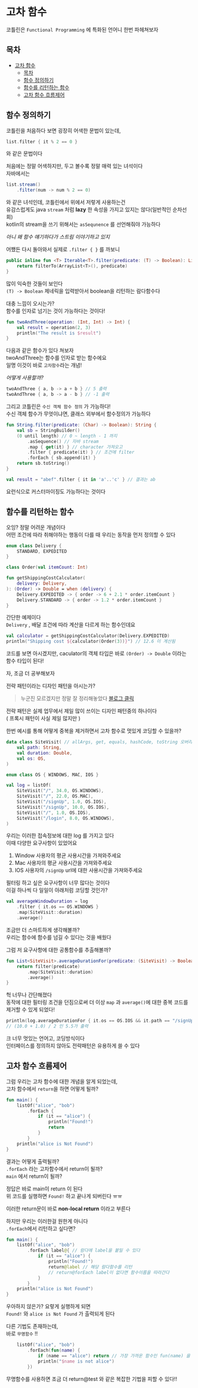 # 고차 함수

코틀린은 `Functional Programming` 에 특화된 언어니 한번 파헤쳐보자

## 목차
- [고차 함수](#고차-함수)
  - [목차](#목차)
  - [함수 정의하기](#함수-정의하기)
  - [함수를 리턴하는 함수](#함수를-리턴하는-함수)
  - [고차 함수 흐름제어](#고차-함수-흐름제어)


## 함수 정의하기

코틀린을 처음하다 보면 굉장히 어색한 문법이 있는데,  
```kotlin
list.filter { it % 2 == 0 }
```
와 같은 문법이다  

처음에는 정말 어색하지만, 두고 볼수록 정말 매력 있는 녀석이다  
자바에서는 
```java
list.stream()
    .filter(num -> num % 2 == 0)
```
와 같은 녀석인데, 코틀린에서 위에서 저렇게 사용하는건  
유감스럽게도 java `stream` 처럼 **lazy** 한 속성을 가지고 있지는 않다(일반적인 순차선회)  
kotlin의 stream을 쓰기 위해서는 `asSequnence` 를 선언해줘야 가능하다  

*아니 왜 함수 얘기하다가 스트림 이야기하고 있지*

어쨌든 다시 돌아와서
실제로 `.filter { }` 를 까보니

```kotlin
public inline fun <T> Iterable<T>.filter(predicate: (T) -> Boolean): List<T> {
    return filterTo(ArrayList<T>(), predicate)
}
```

많이 익숙한 것들이 보인다  
`(T) -> Boolean` 제네릭을 입력받아서 boolean을 리턴하는 람다함수다  

대충 느낌이 오시는가?  
함수를 인자로 넘기는 것이 가능하다는 것이다!  

```kotlin
fun twoAndThree(operation: (Int, Int) -> Int) {
    val result = operation(2, 3)
    println("The result is $result")
}
```
다음과 같은 함수가 있다 쳐보자  
twoAndThree는 함수를 인자로 받는 함수에요  
일명 이것이 바로 `고차함수`라는 개념!  

*어떻게 사용할까?*

```kotlin
twoAndThree { a, b -> a + b } // 5 출력
twoAndThree { a, b -> a - b } // -1 출력
```

그리고 코틀린은 `수신 객체 함수 정의` 가 가능하다!  
수신 객체 함수가 무엇이냐면, 클래스 외부에서 함수정의가 가능하다  

```kotlin
fun String.filter(predicate: (Char) -> Boolean): String {
    val sb = StringBuilder()
    (0 until length) // 0 ~ length - 1 까지
        .asSequence() // 자바 stream
        .map { get(it) } // character 가져오고
        .filter { predicate(it) } // 조건에 filter
        .forEach { sb.append(it) } 
    return sb.toString()
}

val result = "abef".filter { it in 'a'..'c' } // 결과는 ab
```

요런식으로 커스터마이징도 가능하다는 것이다 

## 함수를 리턴하는 함수

오잉? 정말 어려운 개념이다  
어떤 조건에 따라 취해야하는 행동이 다를 때 우리는 동작을 먼저 정의할 수 있다  

```kotlin
enum class Delivery {
    STANDARD, EXPEDITED
}

class Order(val itemCount: Int)

fun getShippingCostCalculator(
    delivery: Delivery,
): (Order) -> Double = when (delivery) {
    Delivery.EXPEDITED -> { order -> 6 + 2.1 * order.itemCount }
    Delivery.STANDARD -> { order -> 1.2 * order.itemCount }
}
```

간단한 예제이다  
`Delivery` , 배달 조건에 따라 계산을 다르게 하는 함수인데요  

```kotlin
val calculator = getShippingCostCalculator(Delivery.EXPEDITED)
println("Shipping cost ${calculator(Order(3))}") // 12.6 이 계산됨
```

코드를 보면 아시겠지만,
caculator의 객체 타입은 바로 `(Order) -> Double` 이라는 함수 타입이 된다!  

자, 조금 더 공부해보자

전략 패턴이라는 디자인 패턴을 아시는가?  

> 누군진 모르겠지만 정말 잘 정리해놓았다 [블로그 클릭](https://huisam.tistory.com/entry/Strategy)

전략 패턴은 실제 업무에서 제일 많이 쓰이는 디자인 패턴중의 하나이다  
( 프록시 패턴이 사실 제일 많지만 )  

한번 예시를 통해 어떻게 중복을 제거하면서 고차 함수로 멋있게 코딩할 수 있을까?

```kotlin
data class SiteVisit( // allArgs, get, equals, hashCode, toString 오버라이딩 한 클래스
    val path: String,
    val duration: Double,
    val os: OS,
)

enum class OS { WINDOWS, MAC, IOS }

val log = listOf(
    SiteVisit("/", 34.0, OS.WINDOWS),
    SiteVisit("/", 22.0, OS.MAC),
    SiteVisit("/signUp", 1.0, OS.IOS),
    SiteVisit("/signUp", 10.0, OS.IOS),
    SiteVisit("/", 1.0, OS.IOS),
    SiteVisit("/login", 8.0, OS.WINDOWS),
)
```

우리는 이러한 접속정보에 대한 log 를 가지고 있다  
이때 다양한 요구사항이 있었어요

1. Window 사용자의 평균 사용시간을 가져와주세요
2. Mac 사용자의 평균 사용시간을 가져와주세요
3. IOS 사용자의 `/signUp` url에 대한 사용시간을 가져와주세요

필터링 하고 싶은 요구사항이 너무 많다는 것이다  
이걸 하나씩 다 일일이 아래처럼 코딩할 것인가?  

```kotlin
val averageWindowDuration = log
    .filter { it.os == OS.WINDOWS }
    .map(SiteVisit::duration)
    .average()
```

조금만 더 스마트하게 생각해볼까?  
우리는 함수에 함수를 넘길 수 있다는 것을 배웠다  

그럼 저 요구사항에 대한 공통함수를 추출해볼까?

```kotlin
fun List<SiteVisit>.averageDurationFor(predicate: (SiteVisit) -> Boolean): Double {
    return filter(predicate)
        .map(SiteVisit::duration)
        .average()
}
```

헉 너무나 간단해졌다  
동작에 대한 필터링 조건을 던짐으로써 더 이상 `map` 과 `average()`에 대한 중복 코드를 제거할 수 있게 되었다!  

```kotlin
println(log.averageDurationFor { it.os == OS.IOS && it.path == "/signUp" })
// (10.0 + 1.0) / 2 인 5.5가 출력
```

크 너무 멋있는 언어고, 코딩방식이다  
인터페이스를 정의하지 않아도 전략패턴은 유용하게 쓸 수 있다  

## 고차 함수 흐름제어

그럼 우리는 고차 함수에 대한 개념을 알게 되었는데,  
고차 함수에서 `return`을 하면 어떻게 될까?

```kotlin
fun main() {
    listOf("alice", "bob")
        .forEach {
            if (it == "alice") {
                println("Found!")
                return
            }
        }
    println("alice is Not Found")
}
```
결과는 어떻게 출력될까?  
`.forEach` 라는 고차함수에서 return이 될까?  
`main` 에서 return이 될까?  

정답은 바로 main이 return 이 된다  
위 코드를 실행하면 `Found!` 하고 끝나게 되버린다 ㅠㅠ  

이러한 return문이 바로 **non-local return** 이라고 부른다  

하지만 우리는 이러한걸 원한게 아니다  
`.forEach`에서 리턴하고 싶다면?

```kotlin
fun main() {
    listOf("alice", "bob")
        .forEach label@{ // 람다에 label을 붙일 수 있다
            if (it == "alice") {
                println("Found!")
                return@label // 해당 람다함수를 리턴
                // return@forEach label이 없다면 함수이름을 따라간다
            }
        }
    println("alice is Not Found")
}
```

우아하지 않은가? 요렇게 실행하게 되면  
`Found!` 와 `alice is Not Found` 가 출력되게 된다  

다른 기법도 존재하는데,  
바로 `무명함수` !!  

```kotlin
    listOf("alice", "bob")
        .forEach(fun(name) {
            if (name == "alice") return // 가장 가까운 함수인 fun(name) 을 리턴한다
            println("$name is not alice")
        })
```

무명함수를 사용하면 조금 더 return@test 와 같은 복잡한 기법을 피할 수 있다!!  
